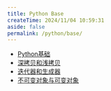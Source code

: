 ```yaml
---
title: Python Base
createTime: 2024/11/04 10:59:31
aside: false 
permalink: /python/base/
---
```

- [Python基础](base/Basic-learning)
- [深拷贝和浅拷贝](base/Deep-shallow-copy)
- [迭代器和生成器](base/Iterator-generator)
- [不可变对象与可变对象](base/Immutable-object)